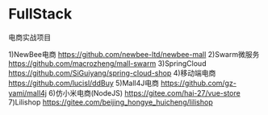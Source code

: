 # FullStack

电商实战项目

1)NewBee电商 https://github.com/newbee-ltd/newbee-mall
2)Swarm微服务 https://github.com/macrozheng/mall-swarm
3)SpringCloud https://github.com/SiGuiyang/spring-cloud-shop
4)移动端电商 https://github.com/lucisl/ddBuy
5)Mall4J电商 https://github.com/gz-yami/mall4j
6)仿小米电商(NodeJS) https://gitee.com/hai-27/vue-store
7)Lilishop https://gitee.com/beijing_hongye_huicheng/lilishop
